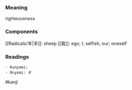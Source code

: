 ### Meaning

righteousness

### Components

[[Radicals/羊|羊]]: sheep [[我]]: ego; I; selfish; our; oneself

### Readings

```
- Kunyomi: 
- Onyomi: ギ
```

#kanji